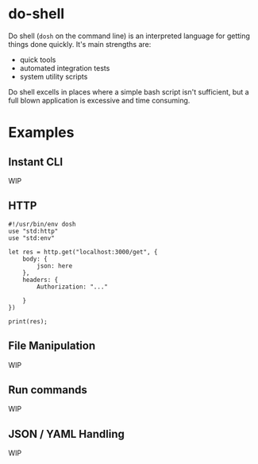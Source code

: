 # do-shell
Do shell (`dosh` on the command line) is an interpreted language for getting things done quickly. It's main strengths are:
- quick tools
- automated integration tests
- system utility scripts

Do shell excells in places where a simple bash script isn't sufficient, but a full blown application is excessive and time consuming.

# Examples
## Instant CLI
WIP

## HTTP
```dosh
#!/usr/bin/env dosh
use "std:http"
use "std:env"

let res = http.get("localhost:3000/get", {
    body: {
        json: here
    },
    headers: {
        Authorization: "..."

    }
})

print(res);
```


## File Manipulation
WIP

## Run commands
WIP

## JSON / YAML Handling
WIP

